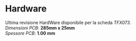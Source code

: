 # Hardware
Ultima revisione HardWare disponibile per la scheda *TFX073*.</br>
*Dimensioni PCB*: **285mm x 25mm**</br>
*Spessore PCB*: **1.00 mm**</br>
